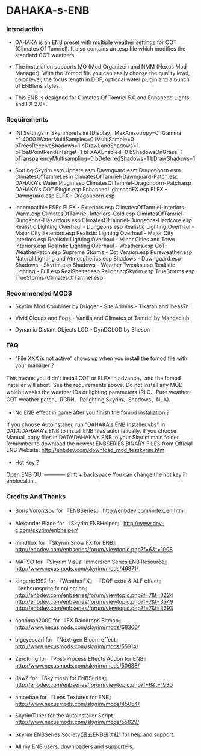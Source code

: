 # DAHAKA-s-ENB

### Introduction

* DAHAKA is an ENB preset with multiple weather settings for COT (Climates Of Tamriel). It also contains an .esp file which modifies the standard COT weathers.

* The installation supports MO (Mod Organizer) and NMM (Nexus Mod Manager). With the .fomod file you can easily choose the quality level, color level, the focus length in DOF, optional water plugin and a bunch of ENBlens styles.

* This ENB is designed for Climates Of Tamriel 5.0 and Enhanced Lights and FX 2.0+.


### Requirements

* INI Settings in Skyrimprefs.ini
[Display]
iMaxAnisotropy=0
fGamma =1.4000
iWaterMultiSamples=0
iMultiSample=0
bTreesReceiveShadows=1
bDrawLandShadows=1
bFloatPointRenderTarget=1
bFXAAEnabled=0
bShadowsOnGrass=1
bTransparencyMultisampling=0
bDeferredShadows=1
bDrawShadows=1

* Sorting
Skyrim.esm
Update.esm
Dawnguard.esm
Dragonborn.esm
ClimatesOfTamriel.esm
ClimatesOfTamriel-Dawnguard-Patch.esp
DAHAKA's Water Plugin.esp
ClimatesOfTamriel-Dragonborn-Patch.esp
DAHAKA's COT Plugin.esp
EnhancedLightsandFX.esp
ELFX - Dawnguard.esp
ELFX - Dragonborn.esp

* Incompatible ESPs
ELFX - Exteriors.esp
ClimatesOfTamriel-Interiors-Warm.esp
ClimatesOfTamriel-Interiors-Cold.esp
ClimatesOfTamriel-Dungeons-Hazardous.esp
ClimatesOfTamriel-Dungeons-Hardcore.esp
Realistic Lighting Overhaul - Dungeons.esp
Realistic Lighting Overhaul - Major City Exteriors.esp
Realistic Lighting Overhaul - Major City Interiors.esp
Realistic Lighting Overhaul - Minor Cities and Town Interiors.esp
Realistic Lighting Overhaul - Weathers.esp
CoT-WeatherPatch.esp
Supreme Storms - Cot Version.esp
Pureweather.esp
Natural Lighting and Atmospherics.esp
Shadows - Dawnguard.esp
Shadows - Skyrim.esp
Shadows - Weather Tweaks.esp
Realistic Lighting - Full.esp
RealShelter.esp
RelightingSkyrim.esp
TrueStorms.esp
TrueStorms-ClimatesOfTamriel.esp

### Recommended MODS

* Skyrim Mod Combiner  by Drigger - Site Admins - Tikarah and ibeas7n

* Vivid Clouds and Fogs - Vanilla and Climates of Tamriel  by Mangaclub

* Dynamic Distant Objects LOD - DynDOLOD  by Sheson


### FAQ


* "File XXX is not active" shows up when you install the fomod file with your manager？

This means you didn't install COT or ELFX in advance，and the fomod installer will abort. See the requirements above. Do not install any MOD which tweaks the weather IDs or lighting parameters (RLO、Pure weather、COT weather patch、RCRN、Relighting Skyrim、Shadows、NLA).


* No ENB effect in game after you finish the fomod installation？

If you choose Autoinstaller, run "DAHAKA's ENB Installer.vbs" in DATA\DAHAKA's ENB to install ENB files automatically.
If you choose Manual, copy files in DATA\DAHAKA's ENB to your Skyrim main folder.
Remember to download the newest ENBSERIES BINARY FILES from Official ENB Website: http://enbdev.com/download_mod_tesskyrim.htm


* Hot Key？

Open ENB GUI    ————  shift + backspace
You can change the hot key in enblocal.ini.


### Credits And Thanks

* Boris Vorontsov for 『ENBSeries』
http://enbdev.com/index_en.html

* Alexander Blade for 『Skyrim ENBHelper』
http://www.dev-c.com/skyrim/enbhelper/

* mindflux for 『Skyrim Snow FX for ENB』
http://enbdev.com/enbseries/forum/viewtopic.php?f=6&t=1908

* MATSO for 『Skyrim Visual Immersion Series ENB Resource』
http://www.nexusmods.com/skyrim/mods/46871/

* kingeric1992 for 『WeatherFX』 『DOF extra & ALF effect』 『enbsunsprite.fx collection』
http://enbdev.com/enbseries/forum/viewtopic.php?f=7&t=3224
http://enbdev.com/enbseries/forum/viewtopic.php?f=7&t=3549
http://enbdev.com/enbseries/forum/viewtopic.php?f=7&t=3293

* nanoman2000 for 『FX Raindrops Bitmap』
http://www.nexusmods.com/skyrim/mods/68360/

* bigeyescarl for 『Next-gen Bloom effect』
http://www.nexusmods.com/skyrim/mods/55914/

* ZeroKing for 『Post-Process Effects Addon for ENB』
http://www.nexusmods.com/skyrim/mods/50638/

* JawZ for 『Sky mesh for ENBSeries』
http://enbdev.com/enbseries/forum/viewtopic.php?f=6&t=1930

* amoebae for 『Lens Textures for ENB』
http://www.nexusmods.com/skyrim/mods/45054/

* SkyrimTuner for the Autoinstaller Script
http://www.nexusmods.com/skyrim/mods/55829/

* Skyrim ENBSeries Society(滚五ENB研讨社) for help and support.

* All my ENB users, downloaders and supporters.
